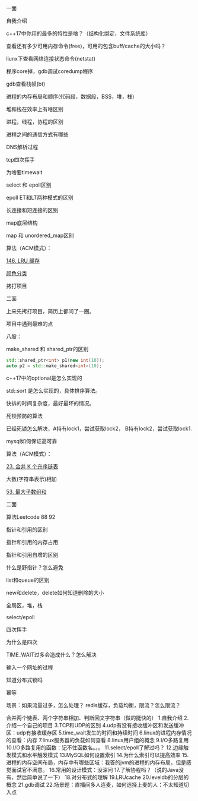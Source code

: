 一面

自我介绍

c++17中你用的最多的特性是啥？（结构化绑定，文件系统库）

查看还有多少可用内存命令(free)，可用的包含buff/cache的大小吗？

liunx下查看网络连接状态命令(netstat)

程序core掉，gdb调试coredump程序

gdb查看栈帧(bt)

进程的内存布局和顺序(代码段，数据段，BSS，堆，栈)

堆和栈在效率上有啥区别

进程，线程，协程的区别

进程之间的通信方式有哪些

DNS解析过程

tcp四次挥手

为啥要timewait

select 和 epoll区别

epoll ET和LT两种模式的区别

长连接和短连接的区别

map底层结构

map 和 unordered_map区别

 算法（ACM模式）：

[146. LRU 缓存](https://leetcode.cn/problems/lru-cache/)

[颜色分类](https://leetcode.cn/problems/sort-colors/)

拷打项目



二面

上来先拷打项目，简历上都问了一圈。

项目中遇到最难的点

八股：

make_shared 和 shared_ptr的区别

```c++
std::shared_ptr<int> p1(new int(10));
auto p2 = std::make_shared<int>(10);
```

c++17中的optional是怎么实现的

std::sort 是怎么实现的，具体排序算法。

快排的时间复杂度，最好最坏的情况。

死锁预防的算法

已经死锁怎么解决，A持有lock1，尝试获取lock2， B持有lock2，尝试获取lock1.

mysql如何保证高可靠

算法（ACM模式）：

[23. 合并 K 个升序链表](https://leetcode.cn/problems/merge-k-sorted-lists/)

大数(字符串表示)相加

[53. 最大子数组和](https://leetcode.cn/problems/maximum-subarray/)



二面

算法Leetcode 88 92 

指针和引用的区别

指针和引用的内存占用

指针和引用自增的区别

什么是野指针？怎么避免

list和queue的区别

new和delete，delete如何知道删除的大小

全局区，堆，栈

select/epoll

四次挥手

为什么是四次

TIME_WAIT过多会造成什么？怎么解决

输入一个网址的过程

知道分布式锁吗

幂等

场景：如果流量过多，怎么处理？ redis缓存，负载均衡，限流？怎么限流？





合并两个链表、两个字符串相加、判断回文字符串（做的挺快的）
1.自我介绍
2.介绍一个自己的项目
3.TCP和UDP的区别
4.udp有没有接收缓冲区和发送缓冲区：udp有接收缓存区
5.time_wait发生的时间和持续时间
6.linux的进程内存情况的查看：内存
7.linux服务器的负载如何查看
8.linux用户组的概念
9.I/O多路复用
10.I/O多路复用的函数：记不住函数名。。。
11.select/epoll了解过吗？
12.边缘触发模式和水平触发模式
13.MySQL如何设置索引
14.为什么索引可以提高效率
15.进程的内存空间布局，内存中有哪些区域：我答的jvm的进程的内存布局，但是感觉面试官不满意。
16.常用的设计模式：没深问
17.了解协程吗？（说的Java没有，然后简单说了一下）
18.对分布式的理解
19.LRUcache
20.leveldb的分层的概念
21.gdb调试
22.场景题：直播间多人连麦，如何选择上麦的人：不太知道切入点


